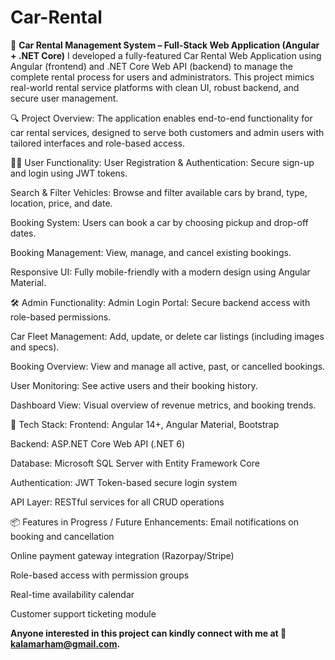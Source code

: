 # Car-Rental
🚗 **Car Rental Management System – Full-Stack Web Application (Angular + .NET Core)**
I developed a fully-featured Car Rental Web Application using Angular (frontend) and .NET Core Web API (backend) to manage the complete rental process for users and administrators. This project mimics real-world rental service platforms with clean UI, robust backend, and secure user management.

🔍 Project Overview:
The application enables end-to-end functionality for car rental services, designed to serve both customers and admin users with tailored interfaces and role-based access.

👨‍💻 User Functionality:
User Registration & Authentication: Secure sign-up and login using JWT tokens.

Search & Filter Vehicles: Browse and filter available cars by brand, type, location, price, and date.

Booking System: Users can book a car by choosing pickup and drop-off dates.

Booking Management: View, manage, and cancel existing bookings.

Responsive UI: Fully mobile-friendly with a modern design using Angular Material.

🛠️ Admin Functionality:
Admin Login Portal: Secure backend access with role-based permissions.

Car Fleet Management: Add, update, or delete car listings (including images and specs).

Booking Overview: View and manage all active, past, or cancelled bookings.

User Monitoring: See active users and their booking history.

Dashboard View: Visual overview of revenue metrics, and booking trends.

🧪 Tech Stack:
Frontend: Angular 14+, Angular Material, Bootstrap

Backend: ASP.NET Core Web API (.NET 6)

Database: Microsoft SQL Server with Entity Framework Core

Authentication: JWT Token-based secure login system

API Layer: RESTful services for all CRUD operations


📦 Features in Progress / Future Enhancements:
Email notifications on booking and cancellation

Online payment gateway integration (Razorpay/Stripe)

Role-based access with permission groups

Real-time availability calendar

Customer support ticketing module




**Anyone interested in this project can kindly connect with me at 📧 kalamarham@gmail.com.**
